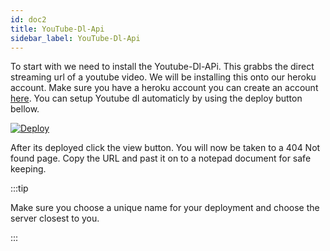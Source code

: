 ```yaml
---
id: doc2
title: YouTube-Dl-Api
sidebar_label: YouTube-Dl-Api
---
```


To start with we need to install the Youtube-Dl-APi. This grabbs the direct streaming url of a youtube video. We will be installing this onto our heroku account. Make sure you have a heroku account you can create an account [here](https://signup.heroku.com/).  You can setup Youtube dl automaticly by using the deploy button bellow.

[![Deploy](https://www.herokucdn.com/deploy/button.svg)](https://heroku.com/deploy?template=https://github.com/andrewstech/youtube-dl-api-server)

After its deployed click the view button. You will now be taken to a 404 Not found page. Copy the URL and past it on to a notepad document for safe keeping.

:::tip

Make sure you choose a unique name for your deployment and choose the server closest to you.

:::
